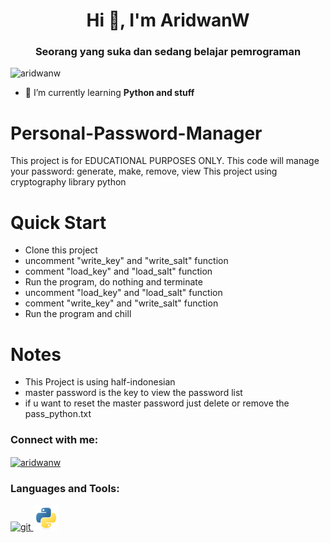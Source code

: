 <h1 align="center">Hi 👋, I'm AridwanW</h1>
<h3 align="center">Seorang yang suka dan sedang belajar pemrograman</h3>

<p align="left"> <img src="https://komarev.com/ghpvc/?username=aridwanw&label=Profile%20views&color=0e75b6&style=flat" alt="aridwanw" /> </p>

- 🌱 I’m currently learning **Python and stuff**

# Personal-Password-Manager
This project is for EDUCATIONAL PURPOSES ONLY. This code will manage your password: generate, make, remove, view
This project using cryptography library python

# Quick Start
- Clone this project
- uncomment "write_key" and "write_salt" function
- comment "load_key" and "load_salt" function
- Run the program, do nothing and terminate
- uncomment "load_key" and "load_salt" function
- comment "write_key" and "write_salt" function
- Run the program and chill

# Notes
- This Project is using half-indonesian
- master password is the key to view the password list
- if u want to reset the master password just delete or remove the pass_python.txt


<h3 align="left">Connect with me:</h3>
<p align="left">
<a href="https://instagram.com/aridwanw" target="blank"><img align="center" src="https://raw.githubusercontent.com/rahuldkjain/github-profile-readme-generator/master/src/images/icons/Social/instagram.svg" alt="aridwanw" height="30" width="40" /></a>
</p>

<h3 align="left">Languages and Tools:</h3>
<p align="left"> <a href="https://git-scm.com/" target="_blank" rel="noreferrer"> <img src="https://www.vectorlogo.zone/logos/git-scm/git-scm-icon.svg" alt="git" width="40" height="40"/> </a> <a href="https://www.python.org" target="_blank" rel="noreferrer"> <img src="https://raw.githubusercontent.com/devicons/devicon/master/icons/python/python-original.svg" alt="python" width="40" height="40"/> </a> </p>
